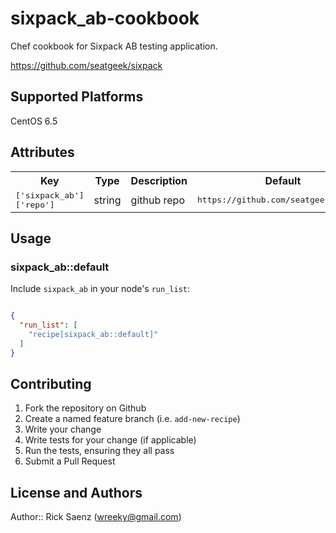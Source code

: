 # sixpack_ab-cookbook

Chef cookbook for Sixpack AB testing application. 

https://github.com/seatgeek/sixpack

## Supported Platforms

CentOS 6.5

## Attributes

<table>
  <tr>
    <th>Key</th>
    <th>Type</th>
    <th>Description</th>
    <th>Default</th>
  </tr>
  <tr>
    <td><tt>['sixpack_ab']['repo']</tt></td>
    <td>string</td>
    <td>github repo</td>
    <td><tt>https://github.com/seatgeek/sixpack</tt></td>
  </tr>
</table>

## Usage

### sixpack_ab::default

Include `sixpack_ab` in your node's `run_list`:

```json

{
  "run_list": [
    "recipe[sixpack_ab::default]"
  ]
}
```

## Contributing

1. Fork the repository on Github
2. Create a named feature branch (i.e. `add-new-recipe`)
3. Write your change
4. Write tests for your change (if applicable)
5. Run the tests, ensuring they all pass
6. Submit a Pull Request

## License and Authors

Author:: Rick Saenz (<wreeky@gmail.com>)
